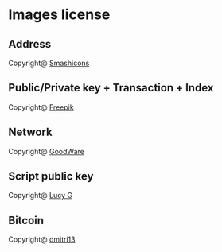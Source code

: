 # Images license

## Address

Copyright@ [Smashicons](https://www.flaticon.com/authors/smashicons)

## Public/Private key + Transaction + Index

Copyright@ [Freepik](https://www.flaticon.com/authors/freepik)

## Network

Copyright@ [GoodWare](https://www.flaticon.com/authors/good-ware)

## Script public key

Copyright@ [Lucy G](https://www.flaticon.com/authors/lucy-g)

## Bitcoin

Copyright@ [dmitri13](https://www.flaticon.com/authors/dmitri13)
